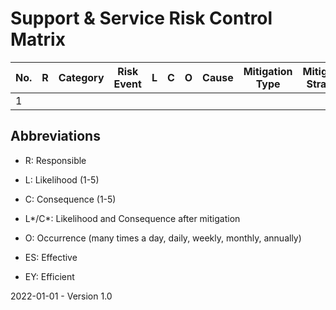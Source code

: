 # Support & Service Risk Control Matrix

| No.  | R    | Category | Risk Event | L    | C    | O    | Cause | Mitigation Type | Mitigation Strategy | L*   | C*   | Changes | Comments | ES   | EY   |
| ---- | ---- | -------- | ---------- | ---- | ---- | ---- | ----- | --------------- | ------------------- | ---- | ---- | ------- | -------- | ---- | ---- |
| 1    |      |          |            |      |      |      |       |                 |                     |      |      |         |          |      |      |

## Abbreviations

* R: Responsible

* L: Likelihood (1-5)

* C: Consequence (1-5)

* L\*/C\*: Likelihood and Consequence after mitigation

* O: Occurrence (many times a day, daily, weekly, monthly, annually)

* ES: Effective

* EY: Efficient

  

2022-01-01 - Version 1.0
